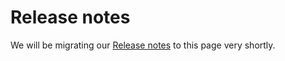 # Release notes

We will be migrating our [Release notes](https://www.targetvalidation.org/release-notes) to this page very shortly. 

